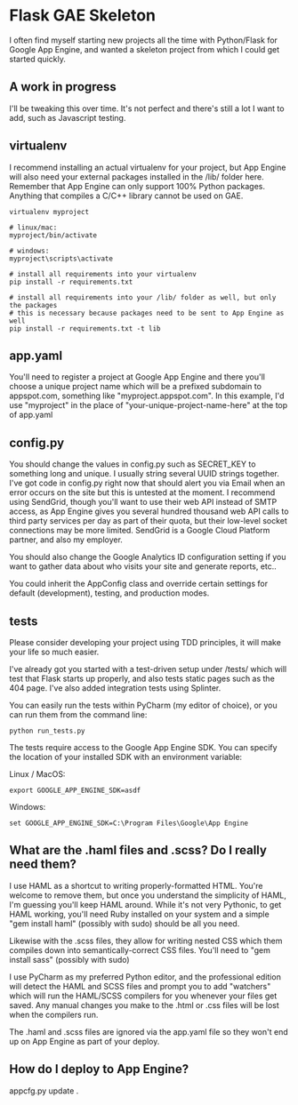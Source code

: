 # Flask GAE Skeleton

I often find myself starting new projects all the time with Python/Flask for Google App Engine, and wanted a skeleton
project from which I could get started quickly.


## A work in progress

I'll be tweaking this over time. It's not perfect and there's still a lot I want to add, such as Javascript testing.


## virtualenv

I recommend installing an actual virtualenv for your project, but App Engine will also need your external packages
installed in the /lib/ folder here. Remember that App Engine can only support 100% Python packages. Anything that
compiles a C/C++ library cannot be used on GAE.

```
virtualenv myproject

# linux/mac:
myproject/bin/activate

# windows:
myproject\scripts\activate

# install all requirements into your virtualenv
pip install -r requirements.txt

# install all requirements into your /lib/ folder as well, but only the packages
# this is necessary because packages need to be sent to App Engine as well
pip install -r requirements.txt -t lib
```

## app.yaml

You'll need to register a project at Google App Engine and there you'll choose a unique project name which will be a
prefixed subdomain to appspot.com, something like "myproject.appspot.com". In this example, I'd use "myproject" in the
place of "your-unique-project-name-here" at the top of app.yaml


## config.py

You should change the values in config.py such as SECRET_KEY to something long and unique. I usually string several UUID
strings together. I've got code in config.py right now that should alert you via Email when an error occurs on the site
but this is untested at the moment. I recommend using SendGrid, though you'll want to use their web API instead of SMTP
access, as App Engine gives you several hundred thousand web API calls to third party services per day as part of their
quota, but their low-level socket connections may be more limited. SendGrid is a Google Cloud Platform partner, and
also my employer.

You should also change the Google Analytics ID configuration setting if you want to gather data about who visits your
site and generate reports, etc..

You could inherit the AppConfig class and override certain settings for default (development), testing, and production
modes.


## tests

Please consider developing your project using TDD principles, it will make your life so much easier.

I've already got you started with a test-driven setup under /tests/ which will test that Flask starts up
properly, and also tests static pages such as the 404 page. I've also added integration tests using Splinter.

You can easily run the tests within PyCharm (my editor of choice), or you can run them from the command line:

```python run_tests.py```

The tests require access to the Google App Engine SDK.  You can specify the location of your installed SDK with an
environment variable:

Linux / MacOS:

```export GOOGLE_APP_ENGINE_SDK=asdf```

Windows:

```set GOOGLE_APP_ENGINE_SDK=C:\Program Files\Google\App Engine```

## What are the .haml files and .scss? Do I really need them?

I use HAML as a shortcut to writing properly-formatted HTML. You're welcome to remove them, but once you understand
the simplicity of HAML, I'm guessing you'll keep HAML around. While it's not very Pythonic, to get HAML working,
you'll need Ruby installed on your system and a simple "gem install haml" (possibly with sudo) should be all you need.

Likewise with the .scss files, they allow for writing nested CSS which them compiles down into semantically-correct
CSS files. You'll need to "gem install sass" (possibly with sudo)

I use PyCharm as my preferred Python editor, and the professional edition will detect the HAML and SCSS files and
prompt you to add "watchers" which will run the HAML/SCSS compilers for you whenever your files get saved. Any manual
changes you make to the .html or .css files will be lost when the compilers run.

The .haml and .scss files are ignored via the app.yaml file so they won't end up on App Engine as part of your deploy.


## How do I deploy to App Engine?

appcfg.py update .
